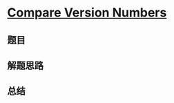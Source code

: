 # [Compare Version Numbers](https://leetcode.com/problems/compare-version-numbers/)

## 题目


## 解题思路


## 总结


